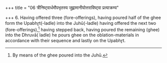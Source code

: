 +++
title = "06 त्रीनिष्ट्वार्धमौपभृतस्य जुह्वामानीयोत्तराविष्ट्वा प्रत्याक्रम्य"

+++
6. Having offered three (fore-offerings), having poured half of the ghee form the Upabhr̥t(-ladle) into the Juhū(-ladle) having offered the next two (fore-offerings),[^1] having stepped back, having poured the remaining (ghee) into the Dhruvā( ladle) he pours ghee on the oblation-materials in accordance with their sequence and lastly on the Upabhr̥t.  

[^1]: By means of the ghee poured into the Juhū. 

[^2]: See II.13.7.  

[^3]: Cf. TS II.6.1.6.  
